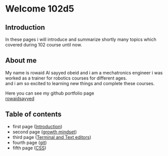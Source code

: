 # Welcome 102d5

## Introduction
In these pages i will introduce and summarize shortly many topics which covered during 102 course until now.

## About me
My name is rowaid Al sayyed obeid and i am a mechatronics engineer i was worked as a trainer for robotics courses for different ages.  
and i am so excited to learning new things and complete these courses.
 
Here you can see my github portfolio page  
[rowaidsayyed](https://github.com/rowaidsayyed)

## Table of contents
- first page ([Introduction](https://rowaidsayyed.github.io/learning-journal/))
- second page ([growth mindset](https://rowaidsayyed.github.io/learning-journal/learning2))
- third page ([Terminal and Text editors](https://rowaidsayyed.github.io/learning-journal/learning22))
- fourth page ([git](https://rowaidsayyed.github.io/learning-journal/learning102(day2)))
- fifth page ([CSS](https://rowaidsayyed.github.io/learning-journal/CSS))